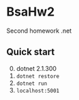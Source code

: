 # BsaHw2
Second homework .net 

## Quick start

0. dotnet 2.1.300
1. ``` dotnet restore ```
2. ``` dotnet run ```
3. ``` localhost:5001 ```

